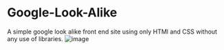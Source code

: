 # Google-Look-Alike
A simple google look alike front end site using only HTMl and CSS without any use of libraries.
![image](https://github.com/Abhishek-Soren/Google-Look-Alike/assets/57648842/6b336cb8-5e40-4326-a371-6f3c19d2ef12)

